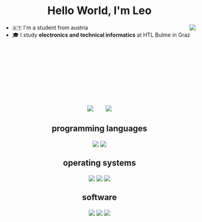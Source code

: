 
<h1 align='center'>Hello World, I'm <b>Leo</b></h1>

<div>
  <img align="right" src="https://upload.wikimedia.org/wikipedia/commons/3/3f/Totally_not_a_Rickroll_QR_code.png" />

  <ul>
    <li>🇦🇹 I'm a student from austria</li>
    <li>🎓 I study <b>electronics and technical informatics</b> at HTL Bulme in Graz</li>
  </ul>
</div>
</br></br></br></br></br></br></br></br>
  <p style="margin:20; text-align: center;", align="center">
   <img src="https://github-readme-stats.vercel.app/api?username=leschi4banane&show_icons=true&theme=onedark&border_color=3d3d3d&hide_title=true&disable_animations=true" /, style="  margin-right: 2em;">
   <img src="https://github-readme-stats.vercel.app/api/top-langs/?username=leschi4banane&show_icons=true&theme=onedark&border_color=3d3d3d&hide_title=true&disable_animations=true" />
  </p>


<h2 align='center'>
programming languages
</h2>
<p align='center'>
  <img align="center" src="https://img.shields.io/badge/Python-3776AB?style=for-the-badge&logo=python&logoColor=white" />
   <img align="center" src="https://img.shields.io/badge/Java-ED8B00?style=for-the-badge&logo=openjdk&logoColor=white" />
</p>

<h2 align='center'> operating systems </h2>
<p align='center'>
  <img align="center" src="https://img.shields.io/badge/mac%20os-000000?style=for-the-badge&logo=apple&logoColor=white" />
  <img align="center" src="https://img.shields.io/badge/iOS-000000?style=for-the-badge&logo=ios&logoColor=white" />
  <img align="center" src="https://img.shields.io/badge/Kali_Linux-557C94?style=for-the-badge&logo=kali-linux&logoColor=white" />
</p>


<h2 align='center'> software </h2>
<p align='center'>
  <img align="center" src="https://img.shields.io/badge/Visual_Studio_Code-0078D4?style=for-the-badge&logo=visual%20studio%20code&logoColor=white" />
  <img align="center" src="https://img.shields.io/badge/iTerm2-000000?style=for-the-badge&logo=iterm2&logoColor=white" />
  <img align="center" src="https://img.shields.io/badge/Obsidian-%23483699.svg?style=for-the-badge&logo=obsidian&logoColor=white" />

</p>
